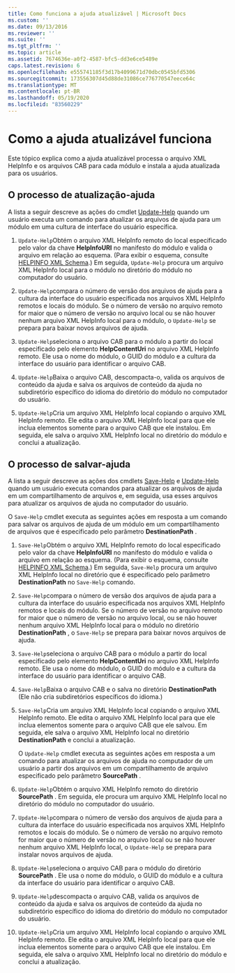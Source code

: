 ```yaml
---
title: Como funciona a ajuda atualizável | Microsoft Docs
ms.custom: ''
ms.date: 09/13/2016
ms.reviewer: ''
ms.suite: ''
ms.tgt_pltfrm: ''
ms.topic: article
ms.assetid: 7674636e-a0f2-4587-bfc5-dd3e6ce5489e
caps.latest.revision: 6
ms.openlocfilehash: e555741185f3d17b4099671d70dbc0545bfd5306
ms.sourcegitcommit: 173556307d45d88de31086ce776770547eece64c
ms.translationtype: MT
ms.contentlocale: pt-BR
ms.lasthandoff: 05/19/2020
ms.locfileid: "83560229"
---
```

# <a name="how-updatable-help-works"></a>Como a ajuda atualizável funciona

Este tópico explica como a ajuda atualizável processa o arquivo XML HelpInfo e os arquivos CAB para cada módulo e instala a ajuda atualizada para os usuários.

## <a name="the-update-help-process"></a>O processo de atualização-ajuda

A lista a seguir descreve as ações do cmdlet [Update-Help](/powershell/module/Microsoft.PowerShell.Core/Update-Help) quando um usuário executa um comando para atualizar os arquivos de ajuda para um módulo em uma cultura de interface do usuário específica.

1. `Update-Help`Obtém o arquivo XML HelpInfo remoto do local especificado pelo valor da chave **HelpInfoURI** no manifesto do módulo e valida o arquivo em relação ao esquema. (Para exibir o esquema, consulte [HELPINFO XML Schema](./helpinfo-xml-schema.md).) Em seguida, `Update-Help` procura um arquivo XML HelpInfo local para o módulo no diretório do módulo no computador do usuário.

2. `Update-Help`compara o número de versão dos arquivos de ajuda para a cultura da interface do usuário especificada nos arquivos XML HelpInfo remotos e locais do módulo. Se o número de versão no arquivo remoto for maior que o número de versão no arquivo local ou se não houver nenhum arquivo XML HelpInfo local para o módulo, o `Update-Help` se prepara para baixar novos arquivos de ajuda.

3. `Update-Help`seleciona o arquivo CAB para o módulo a partir do local especificado pelo elemento **HelpContentUri** no arquivo XML HelpInfo remoto. Ele usa o nome do módulo, o GUID do módulo e a cultura da interface do usuário para identificar o arquivo CAB.

4. `Update-Help`Baixa o arquivo CAB, descompacta-o, valida os arquivos de conteúdo da ajuda e salva os arquivos de conteúdo da ajuda no subdiretório específico do idioma do diretório do módulo no computador do usuário.

5. `Update-Help`Cria um arquivo XML HelpInfo local copiando o arquivo XML HelpInfo remoto. Ele edita o arquivo XML HelpInfo local para que ele inclua elementos somente para o arquivo CAB que ele instalou. Em seguida, ele salva o arquivo XML HelpInfo local no diretório do módulo e conclui a atualização.

## <a name="the-save-help-process"></a>O processo de salvar-ajuda

A lista a seguir descreve as ações dos cmdlets [Save-Help](/powershell/module/Microsoft.PowerShell.Core/Save-Help) e [Update-Help](/powershell/module/Microsoft.PowerShell.Core/Update-Help) quando um usuário executa comandos para atualizar os arquivos de ajuda em um compartilhamento de arquivos e, em seguida, usa esses arquivos para atualizar os arquivos de ajuda no computador do usuário.

O `Save-Help` cmdlet executa as seguintes ações em resposta a um comando para salvar os arquivos de ajuda de um módulo em um compartilhamento de arquivos que é especificado pelo parâmetro **DestinationPath** .

1. `Save-Help`Obtém o arquivo XML HelpInfo remoto do local especificado pelo valor da chave **HelpInfoURI** no manifesto do módulo e valida o arquivo em relação ao esquema. (Para exibir o esquema, consulte [HELPINFO XML Schema](./helpinfo-xml-schema.md).) Em seguida, `Save-Help` procura um arquivo XML HelpInfo local no diretório que é especificado pelo parâmetro **DestinationPath** no `Save-Help` comando.

2. `Save-Help`compara o número de versão dos arquivos de ajuda para a cultura da interface do usuário especificada nos arquivos XML HelpInfo remotos e locais do módulo. Se o número de versão no arquivo remoto for maior que o número de versão no arquivo local, ou se não houver nenhum arquivo XML HelpInfo local para o módulo no diretório **DestinationPath** , o `Save-Help` se prepara para baixar novos arquivos de ajuda.

3. `Save-Help`seleciona o arquivo CAB para o módulo a partir do local especificado pelo elemento **HelpContentUri** no arquivo XML HelpInfo remoto. Ele usa o nome do módulo, o GUID do módulo e a cultura da interface do usuário para identificar o arquivo CAB.

4. `Save-Help`Baixa o arquivo CAB e o salva no diretório **DestinationPath** (Ele não cria subdiretórios específicos do idioma.)

5. `Save-Help`Cria um arquivo XML HelpInfo local copiando o arquivo XML HelpInfo remoto. Ele edita o arquivo XML HelpInfo local para que ele inclua elementos somente para o arquivo CAB que ele salvou. Em seguida, ele salva o arquivo XML HelpInfo local no diretório **DestinationPath** e conclui a atualização.

   O `Update-Help` cmdlet executa as seguintes ações em resposta a um comando para atualizar os arquivos de ajuda no computador de um usuário a partir dos arquivos em um compartilhamento de arquivo especificado pelo parâmetro **SourcePath** .

1. `Update-Help`Obtém o arquivo XML HelpInfo remoto do diretório **SourcePath** . Em seguida, ele procura um arquivo XML HelpInfo local no diretório do módulo no computador do usuário.

2. `Update-Help`compara o número de versão dos arquivos de ajuda para a cultura da interface do usuário especificada nos arquivos XML HelpInfo remotos e locais do módulo. Se o número de versão no arquivo remoto for maior que o número de versão no arquivo local ou se não houver nenhum arquivo XML HelpInfo local, o `Update-Help` se prepara para instalar novos arquivos de ajuda.

3. `Update-Help`seleciona o arquivo CAB para o módulo do diretório **SourcePath** . Ele usa o nome do módulo, o GUID do módulo e a cultura da interface do usuário para identificar o arquivo CAB.

4. `Update-Help`descompacta o arquivo CAB, valida os arquivos de conteúdo da ajuda e salva os arquivos de conteúdo da ajuda no subdiretório específico do idioma do diretório do módulo no computador do usuário.

5. `Update-Help`Cria um arquivo XML HelpInfo local copiando o arquivo XML HelpInfo remoto. Ele edita o arquivo XML HelpInfo local para que ele inclua elementos somente para o arquivo CAB que ele instalou. Em seguida, ele salva o arquivo XML HelpInfo local no diretório do módulo e conclui a atualização.
